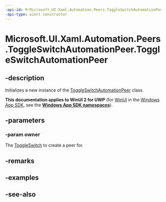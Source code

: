 ```yaml
---
-api-id: M:Microsoft.UI.Xaml.Automation.Peers.ToggleSwitchAutomationPeer.#ctor(Microsoft.UI.Xaml.Controls.ToggleSwitch)
-api-type: winrt constructor
---
```


<!-- Method syntax
public ToggleSwitchAutomationPeer(Windows.UI.Xaml.Controls.ToggleSwitch owner)
-->

# Microsoft.UI.Xaml.Automation.Peers.ToggleSwitchAutomationPeer.ToggleSwitchAutomationPeer

## -description
Initializes a new instance of the [ToggleSwitchAutomationPeer](toggleswitchautomationpeer.md) class.

**This documentation applies to WinUI 2 for UWP** (for [WinUI](/windows/apps/winui/winui3/) in the [Windows App SDK](/windows/apps/windows-app-sdk/), see the **[Windows App SDK namespaces](/windows/windows-app-sdk/api/winrt/)**).

## -parameters
### -param owner
The [ToggleSwitch](../microsoft.ui.xaml.controls/toggleswitch.md) to create a peer for.

## -remarks

## -examples

## -see-also
